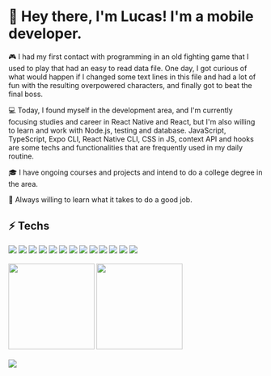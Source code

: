 # 📱 Hey there, I'm Lucas! I'm a mobile  developer.

🎮 I had my first contact with programming in an old fighting game that I used to play that had an easy to read data file. One day, I got curious of what would happen if I changed some text lines in this file and had a lot of fun with the resulting overpowered characters, and finally got to beat the final boss.

💻 Today, I found myself in the development area, and I'm currently focusing studies and career in React Native and React, but I'm also willing to learn and work with Node.js, testing and database. 
JavaScript, TypeScript, Expo CLI, React Native CLI, CSS in JS, context API and hooks are some techs and functionalities that are frequently used in my daily routine.

🎓 I have ongoing courses and projects and intend to do a college degree in the area.

🎯 Always willing to learn what it takes to do a good job.

<div>
  <h2>⚡ Techs</h2>
  <img src="https://img.shields.io/badge/HTML5-E34F26?style=for-the-badge&logo=html5&logoColor=white" />
  <img src="https://img.shields.io/badge/CSS3-1572B6?style=for-the-badge&logo=css3&logoColor=white" />
  <img src="https://img.shields.io/badge/Sass-CC6699?style=for-the-badge&logo=sass&logoColor=white" />
  <img src="https://img.shields.io/badge/JavaScript-323330?style=for-the-badge&logo=javascript&logoColor=F7DF1E" />
  <img src="https://img.shields.io/badge/TypeScript-007ACC?style=for-the-badge&logo=typescript&logoColor=white" />
  <img src="https://img.shields.io/badge/SQLite-07405E?style=for-the-badge&logo=sqlite&logoColor=white" />
  <img src="https://img.shields.io/badge/React-20232A?style=for-the-badge&logo=react&logoColor=61DAFB" />
  <img src="https://img.shields.io/badge/React_Native-20232A?style=for-the-badge&logo=react&logoColor=61DAFB" />
  <img src="https://img.shields.io/badge/Expo-1B1F23?style=for-the-badge&logo=expo&logoColor=white" />
  <img src="https://img.shields.io/badge/styled--components-DB7093?style=for-the-badge&logo=styled-components&logoColor=white" />
  <img src="https://img.shields.io/badge/firebase-ffca28?style=for-the-badge&logo=firebase&logoColor=black" />
  <img src="https://img.shields.io/badge/Node.js-339933?style=for-the-badge&logo=nodedotjs&logoColor=white" />
  <img src="https://img.shields.io/badge/Git-F05032?style=for-the-badge&logo=git&logoColor=white" /> <br />
</div>
<br />
<div>
<img height="170em" src="https://github-readme-stats.vercel.app/api?username=lucasRosssi&show_icons=true&theme=react&include_all_commits=true&count_private=true" />
<img height="170em" src="https://github-readme-stats.vercel.app/api/top-langs/?username=lucasRosssi&layout=compact&theme=react" /> <br />
</div>
<br />   

<img src="https://github-readme-stats.vercel.app/api/wakatime?username=lucasRosssi&theme=react" />
